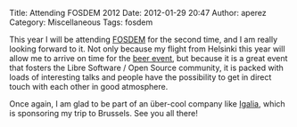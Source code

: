 Title: Attending FOSDEM 2012
Date: 2012-01-29 20:47
Author: aperez
Category: Miscellaneous
Tags: fosdem

This year I will be attending [FOSDEM][] for the second time, and I am
really looking forward to it. Not only because my flight from Helsinki
this year will allow me to arrive on time for the [beer event][], but
because it is a great event that fosters the Libre Software / Open
Source community, it is packed with loads of interesting talks and
people have the possibility to get in direct touch with each other in
good atmosphere.

Once again, I am glad to be part of an über-cool company like
[Igalia][], which is sponsoring my trip to Brussels. See you all there!

  [FOSDEM]: http://www.fosdem.org
  [beer event]: http://fosdem.org/2012/beerevent
  [Igalia]: http://www.igalia.com
